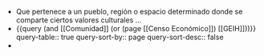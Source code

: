 - Que pertenece a un pueblo, región o espacio determinado donde se comparte ciertos valores culturales ...
- {{query (and [[Comunidad]] (or (page [[Censo Económico]]) [[GEIH]]))}}
  query-table:: true
  query-sort-by:: page
  query-sort-desc:: false
-